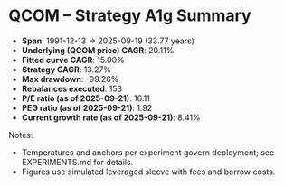 # QCOM – Strategy A1g Summary

- **Span**: 1991-12-13 → 2025-09-19 (33.77 years)
- **Underlying (QCOM price) CAGR**: 20.11%
- **Fitted curve CAGR**: 15.00%
- **Strategy CAGR**: 13.27%
- **Max drawdown**: -99.26%
- **Rebalances executed**: 153
- **P/E ratio (as of 2025-09-21)**: 16.11
- **PEG ratio (as of 2025-09-21)**: 1.92
- **Current growth rate (as of 2025-09-21)**: 8.41%

Notes:

- Temperatures and anchors per experiment govern deployment; see EXPERIMENTS.md for details.
- Figures use simulated leveraged sleeve with fees and borrow costs.

